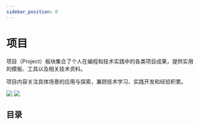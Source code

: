 ```yaml
---
sidebar_position: 0
---
```


# 项目

项目（Project）板块集合了个人在编程和技术实践中的各类项目成果，提供实用的模板、工具以及相关技术资料。

项目内容关注具体场景的应用与探索，兼顾技术学习、实践开发和经验积累。

![](/img/docs/project-light.svg#gh-light-mode-only)
![](/img/docs/project-dark.svg#gh-dark-mode-only)

## 目录

<DocCardList />

